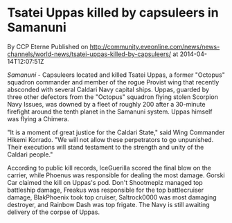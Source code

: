 # Tsatei Uppas killed by capsuleers in Samanuni
By CCP Eterne
Published on http://community.eveonline.com/news/news-channels/world-news/tsatei-uppas-killed-by-capsuleers/ at 2014-04-14T12:07:51Z

_Samanuni -_ Capsuleers located and killed Tsatei Uppas, a former "Octopus" squadron commander and member of the rogue Provist wing that recently absconded with several Caldari Navy capital ships. Uppas, guarded by three other defectors from the "Octopus" squadron flying stolen Scorpion Navy Issues, was downed by a fleet of roughly 200 after a 30-minute firefight around the tenth planet in the Samanuni system. Uppas himself was flying a Chimera.

"It is a moment of great justice for the Caldari State," said Wing Commander Hikemi Korrado. "We will not allow these perpetrators to go unpunished. Their executions will stand testament to the strength and unity of the Caldari people."

According to public kill records, IceGuerilla scored the final blow on the carrier, while Phoenus was responsible for dealing the most damage. Gorski Car claimed the kill on Uppas's pod. Don't Shootmeplz managed top battleship damage, Freakus was responsible for the top battlecruiser damage, BlakPhoenix took top cruiser, Saltrock0000 was most damaging destroyer, and Rainbow Dash was top frigate. The Navy is still awaiting delivery of the corpse of Uppas.

